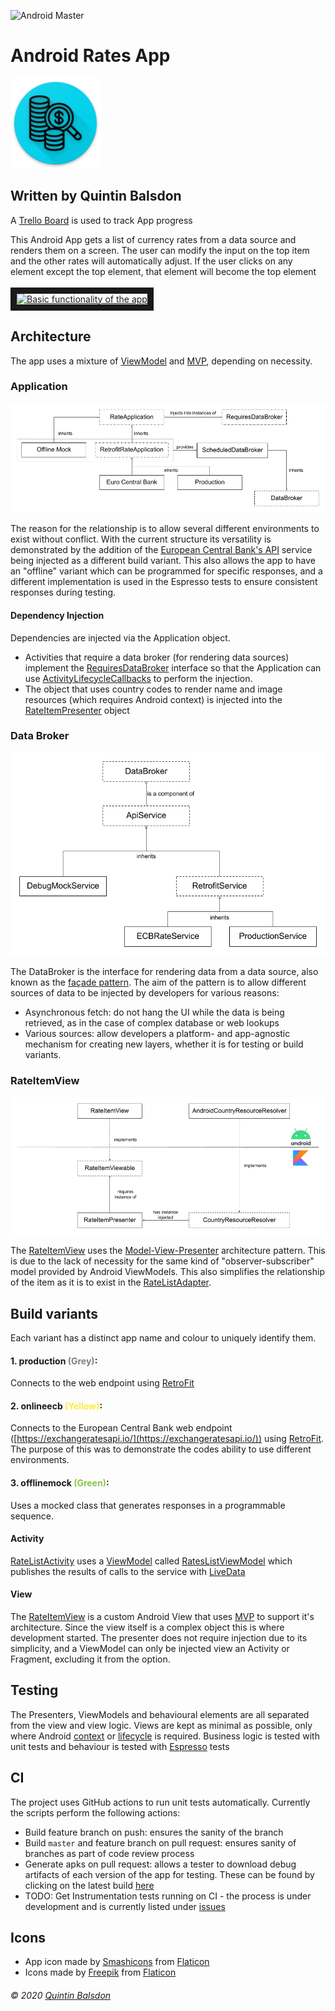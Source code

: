 ![Android Master](https://github.com/qbalsdon/currency_list_app/workflows/Android%20Master/badge.svg?branch=master&event=push)
# Android Rates App
![Rates App Icon](app/src/main/res/mipmap-xxhdpi/ic_launcher_round.png "Rates App Icon")

## Written by Quintin Balsdon
A [Trello Board](https://trello.com/b/GtrPNW8y/rates-app) is used to track App progress

This Android App gets a list of currency rates from a data source and renders them on a screen. The user can modify the input on the top item and the other rates will automatically adjust. If the user clicks on any element except the top element, that element will become the top element
<br/>
<br/>
<a href="http://www.youtube.com/watch?feature=player_embedded&v=-5BXo8nmboY" target="_blank">
    <img src="http://img.youtube.com/vi/-5BXo8nmboY/0.jpg" alt="Basic functionality of the app" width="240" height="180" border="10" />
</a>

## Architecture
The app uses a mixture of [ViewModel](https://developer.android.com/topic/libraries/architecture/viewmodel) and [MVP](https://en.wikipedia.org/wiki/Model%E2%80%93view%E2%80%93presenter), depending on necessity.

### Application

![Application Architecture](Architecture_Application.png "Application Architecture")

The reason for the relationship is to allow several different environments to exist without conflict. With the current structure its versatility is demonstrated by the addition of the [European Central Bank's API](https://exchangeratesapi.io/) service being injected as a different build variant. This also allows the app to have an "offline" variant which can be programmed for specific responses, and a different implementation is used in the Espresso tests to ensure consistent responses during testing.

#### Dependency Injection
Dependencies are injected via the Application object.
* Activities that require a data broker (for rendering data sources) implement the [RequiresDataBroker](app/src/main/java/com/balsdon/ratesapp/dataBroker/RequiresDataBroker.kt) interface so that the Application can use [ActivityLifecycleCallbacks](https://developer.android.com/reference/android/app/Application.ActivityLifecycleCallbacks) to perform the injection.
* The object that uses country codes to render name and image resources (which requires Android context) is injected into the [RateItemPresenter](app/src/main/java/com/balsdon/ratesapp/rateItem/RateItemPresenter.kt) object

### Data Broker

![Application Architecture: Data Broker](Architecture_DataBroker.png "Application Architecture: Data Broker")

The DataBroker is the interface for rendering data from a data source, also known as the [façade pattern](https://en.wikipedia.org/wiki/Facade_pattern). The aim of the pattern is to allow different sources of data to be injected by developers for various reasons:
* Asynchronous fetch: do not hang the UI while the data is being retrieved, as in the case of complex database or web lookups
* Various sources: allow developers a platform- and app-agnostic mechanism for creating new layers, whether it is for testing or build variants.

### RateItemView

![Application Architecture: RateItemView](Architecture_RateItemView.png "Application Architecture: RateItemView")

The [RateItemView](app/src/main/java/com/balsdon/ratesapp/rateItem/RateItemView.kt) uses the [Model-View-Presenter](https://en.wikipedia.org/wiki/Model%E2%80%93view%E2%80%93presenter) architecture pattern. This is due to the lack of necessity for the same kind of "observer-subscriber" model provided by Android ViewModels. This also simplifies the relationship of the item as it is to exist in the [RateListAdapter](app/src/main/java/com/balsdon/ratesapp/view/RateListAdapter.kt).

## Build variants

Each variant has a distinct app name and colour to uniquely identify them.

#### 1. production <span style="color:#808080">(Grey)</span>:
Connects to the web endpoint using [RetroFit](https://square.github.io/retrofit/)

#### 2. onlineecb <span style="color:#FFEB3B">(Yellow)</span>:
Connects to the European Central Bank web endpoint ([https://exchangeratesapi.io/](https://exchangeratesapi.io/)) using [RetroFit](https://square.github.io/retrofit/). The purpose of this was to demonstrate the codes ability to use different environments.

#### 3. offlinemock <span style="color:#8BC34A">(Green)</span>:
Uses a mocked class that generates responses in a programmable sequence.

#### Activity
[RateListActivity](https://github.com/qbalsdon/currency_list_app/blob/master/app/src/main/java/com/balsdon/ratesapp/view/RateListActivity.kt) uses a [ViewModel](https://developer.android.com/topic/libraries/architecture/viewmodel) called [RatesListViewModel](app/src/main/java/com/balsdon/ratesapp/view/viewModel/RateListViewModel.kt) which publishes the results of calls to the service with [LiveData](https://developer.android.com/topic/libraries/architecture/livedata)

#### View
The [RateItemView](https://github.com/qbalsdon/currency_list_app/blob/master/app/src/main/java/com/balsdon/ratesapp/rateItem/RateItemView.kt) is a custom Android View that uses [MVP](https://en.wikipedia.org/wiki/Model%E2%80%93view%E2%80%93presenter) to support it's architecture. Since the view itself is a complex object this is where development started. The presenter does not require injection due to its simplicity, and a ViewModel can only be injected view an Activity or Fragment, excluding it from the option.

## Testing
The Presenters, ViewModels and behavioural elements are all separated from the view and view logic. Views are kept as minimal as possible, only where Android [context](https://developer.android.com/reference/android/content/Context) or [lifecycle](https://developer.android.com/guide/components/activities/activity-lifecycle) is required. Business logic is tested with unit tests and behaviour is tested with [Espresso](https://developer.android.com/training/testing/espresso) tests

## CI
The project uses GitHub actions to run unit tests automatically. Currently the scripts perform the following actions:
* Build feature branch on push: ensures the sanity of the branch
* Build `master` and feature branch on pull request: ensures sanity of branches as part of code review process
* Generate apks on pull request: allows a tester to download debug artifacts of each version of the app for testing. These can be found by clicking on the latest build [here](https://github.com/qbalsdon/currency_list_app/actions?query=workflow%3A%22Android+Pull+Request+%26+Master+CI%22)
* TODO: Get Instrumentation tests running on CI - the process is under development and is currently listed under [issues](https://github.com/qbalsdon/currency_list_app/issues/16)

## Icons
* App icon made by [Smashicons](https://www.flaticon.com/authors/smashicons) from [Flaticon](https://www.flaticon.com/)
* Icons made by [Freepik](https://www.flaticon.com/authors/freepik) from [Flaticon](https://www.flaticon.com/)


###### &copy; 2020 [Quintin Balsdon](https://www.linkedin.com/in/qbalsdon/)